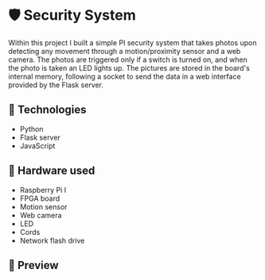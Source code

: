 # 🛡️ Security System

Within this project I built a simple PI security system that takes photos upon detecting any movement through a motion/proximity sensor and a web camera. The photos are triggered only if a switch is turned on, and when the photo is taken an LED lights up. The pictures are stored in the board's internal memory, following a socket to send the data in a web interface provided by the Flask server.

## 🔮 Technologies

- Python
- Flask server
- JavaScript

## 💾 Hardware used

- Raspberry Pi I
- FPGA board
- Motion sensor
- Web camera
- LED
- Cords
- Network flash drive

## 👀 Preview

